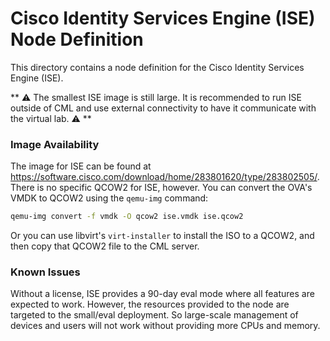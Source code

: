 # Cisco Identity Services Engine (ISE) Node Definition

This directory contains a node definition for the Cisco Identity Services Engine (ISE).


** ⚠️ The smallest ISE image is still large.  It is recommended to run ISE outside of CML and use external
connectivity to have it communicate with the virtual lab. ⚠️ **

### Image Availability

The image for ISE can be found at https://software.cisco.com/download/home/283801620/type/283802505/.  There is no specific
QCOW2 for ISE, however.  You can convert the OVA's VMDK to QCOW2 using the `qemu-img` command:

```sh
qemu-img convert -f vmdk -O qcow2 ise.vmdk ise.qcow2
```

Or you can use libvirt's `virt-installer` to install the ISO to a QCOW2, and then copy that QCOW2 file to the CML server.

### Known Issues

Without a license, ISE provides a 90-day eval mode where all features are expected to work.  However, the resources
provided to the node are targeted to the small/eval deployment.  So large-scale management of devices and users will
not work without providing more CPUs and memory.
